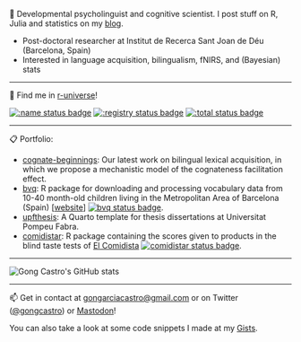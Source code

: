  :orange_book: Developmental psycholinguist and cognitive scientist. I post stuff on R, Julia and statistics on my [blog](https://gongcastro.github.io/post/).

* Post-doctoral researcher at Institut de Recerca Sant Joan de Déu (Barcelona, Spain)
* Interested in language acquisition, bilingualism, fNIRS, and (Bayesian) stats

---

 :rocket:  Find me in [r-universe](https://ropenspain.r-universe.dev/comidistar)!
 
[![:name status badge](https://gongcastro.r-universe.dev/badges/:name)](https://gongcastro.r-universe.dev)
[![:registry status badge](https://gongcastro.r-universe.dev/badges/:registry)](https://gongcastro.r-universe.dev)
[![:total status badge](https://gongcastro.r-universe.dev/badges/:total)](https://gongcastro.r-universe.dev)

---

:clipboard: Portfolio:

* [cognate-beginnings](https://github.com/gongcastro/cognate-beginnings): Our latest work on bilingual lexical acquisition, in which we propose a mechanistic model of the cognateness facilitation effect.
* [bvq](https://github.com/gongcastro/bvq): R package for downloading and processing vocabulary data from 10-40 month-old children living in the Metropolitan Area of Barcelona (Spain) [[website](https://gongcastro.github.io/bvq/)] [![bvq status badge](https://gongcastro.r-universe.dev/badges/bvq)](https://gongcastro.r-universe.dev).
* [upfthesis](https://github.com/gongcastro/upfthesis): A Quarto template for thesis dissertations at Universitat Pompeu Fabra.
* [comidistar](https://github.com/gongcastro/comidistar): R package containing the scores given to products in the blind taste tests of [El Comidista](https://elcomidista.elpais.com/) [![comidistar status badge](https://ropenspain.r-universe.dev/badges/comidistar)](https://ropenspain.r-universe.dev).


 ---

 ![Gong Castro's GitHub stats](https://github-readme-stats.vercel.app/api?username=gongcastro&show_icons=true&theme=radical)

 ---
 
:mailbox: Get in contact at [gongarciacastro@gmail.com](mailto:gongarciacastro@gmail.com) or on Twitter ([@gongcastro](https://twitter.com/gongcastro)) or <a rel="me" href="https://fediscience.org/@gongcastro">Mastodon</a>!

You can also take a look at some code snippets I made at my [Gists](https://gist.github.com/gongcastro).

